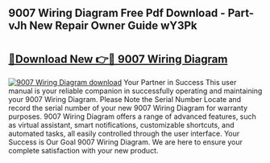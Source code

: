 ## 9007 Wiring Diagram Free Pdf Download - Part-vJh New Repair Owner Guide wY3Pk

# <h2><a href="http://dft0yst.blite.top/?on=9007+Wiring+Diagram">🔗Download New 👉🔴 9007 Wiring Diagram</a></h2>

[![9007 Wiring Diagram download](https://i.imgur.com/lujVjoI.png)](http://dft0yst.blite.top/?on=9007+Wiring+Diagram)
Your Partner in Success This user manual is your reliable companion in successfully operating and maintaining your 9007 Wiring Diagram. Please Note the Serial Number Locate and record the serial number of your new 9007 Wiring Diagram for warranty purposes. 9007 Wiring Diagram offers a range of advanced features, such as virtual assistant, smart notifications, customizable shortcuts, and automated tasks, all easily controlled through the user interface. Your Success is Our Goal 9007 Wiring Diagram. We are here to ensure your complete satisfaction with your new product.
